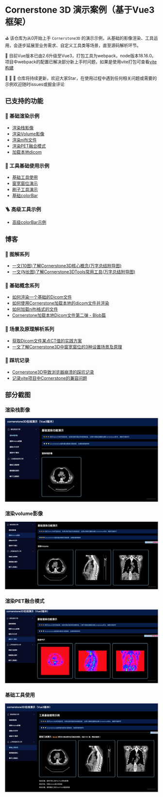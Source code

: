 # Cornerstone 3D 演示案例（基于Vue3框架）
⛳️ 该仓库为从0开始上手 `Cornerstone3D` 的演示示例，从基础的影像渲染、工具运用，会逐步延展至业务需求、自定义工具类等场景，直至源码解析环节。

🚀 目前Vue版本已由2.6升级至Vue3，打包工具为webpack，node版本18.16.0。项目中webpack的配置已解决部分新上手时问题，如果是使用vite打包可查看[vite构建](https://juejin.cn/post/7390577262292746291)

🎉  🎉  🎉   仓库将持续更新，欢迎大家Star，在使用过程中遇到任何相关问题或需要的示例欢迎随时issues或掘金评论

## 已支持的功能
### 🎈 基础渲染示例
- [渲染栈影像](https://github.com/jianyaoo/vue-cornerstone-demo/blob/main/src/views/basicUsage/BaseStack.vue)
- [渲染Volume影像](https://github.com/jianyaoo/vue-cornerstone-demo/blob/main/src/views/basicUsage/BaseVolume.vue)
- [渲染nifti文件](https://github.com/jianyaoo/vue-cornerstone-demo/blob/main/src/views/basicUsage/BaseNiftyFile.vue)
- [渲染PET融合模式](https://github.com/jianyaoo/vue-cornerstone-demo/blob/main/src/views/basicUsage/BasicPET.vue)
- [加载本地dicom](https://github.com/jianyaoo/vue-cornerstone-demo/blob/main/src/views/basicUsage/LocalFile.vue)


### 📡 工具基础使用示例
- [基础工具使用](https://github.com/jianyaoo/vue-cornerstone-demo/blob/main/src/views/basicTools/BasicToolUse.vue)
- [窗宽窗位演示](https://github.com/jianyaoo/vue-cornerstone-demo/blob/main/src/views/basicTools/WindowLevel.vue)
- [刷子工具演示](https://github.com/jianyaoo/vue-cornerstone-demo/blob/main/src/views/basicTools/BasicSegmentation.vue)
- [基础colorBar](https://github.com/jianyaoo/vue-cornerstone-demo/blob/main/src/views/basicTools/ColorBar.vue)

### 🪜 高级工具示例
- [高级colorBar示例](https://github.com/jianyaoo/vue-cornerstone-demo/blob/main/src/views/advancedUsage/ReconColorBar.vue)

## 博客
### 🌾 图解系列
- [一文(10图)了解Cornerstone3D核心概念(万字总结附导图)](https://juejin.cn/post/7326432875955798027)
- [一文(N长图)了解Cornerstone3DTools常用工具(万字总结附导图)](https://juejin.cn/post/7330300019022495779)


### 🌿 基础概念系列

- [如何渲染一个基础的Dicom文件](https://juejin.cn/post/7322754558275878924)
- [如何使用Cornerstone加载本地的dicom文件并渲染](https://juejin.cn/post/7393189744329719846)
- [如何加载nifti格式的文件](https://juejin.cn/post/7324886896214605878)
- [Cornerstone加载本地Dicom文件第二弹 - Blob篇](https://juejin.cn/post/7399530649999654946)



### 🌴 场景及原理解析系列
- [获取Dicom文件某点CT值的实践方案](https://juejin.cn/post/7320474963063259177)
- [一文了解Cornerstone3D中窗宽窗位的3种设置场景及原理](https://juejin.cn/post/7344881744245948453)



### 🍂 踩坑记录
- [Cornerstone3D导致浏览器崩溃的踩坑记录](https://juejin.cn/post/7390480675172728882)
- [记录vite项目中Cornerstone的兼容问题](https://juejin.cn/post/7390577262292746291)


## 部分截图
### 渲染栈影像
![1.png](public%2F1.png)

### 渲染volume影像
![2.png](public%2F2.png)

### 渲染PET融合模式
![3.png](public%2F3.png)

### 基础工具使用
![5.png](public%2F5.png)
